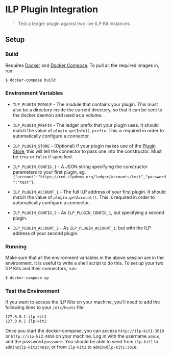 # ILP Plugin Integration
> Test a ledger plugin against two live ILP Kit instances

## Setup

### Build

Requires [Docker](https://www.docker.com/) and [Docker Compose](https://docs.docker.com/compose/).
To pull all the required images in, run:

```sh
$ docker-compose build
```

### Environment Variables

- `ILP_PLUGIN_MODULE` - The module that contains your plugin. This must also be a directory inside the current directory, so that it can be sent to the docker daemon and used as a volume.
- `ILP_PLUGIN_PREFIX` - The ledger prefix that your plugin uses. It should match the value of `plugin.getInfo().prefix`. This is required in order to automatically configure a connector.
- `ILP_PLUGIN_STORE` - (Optional) If your plugin makes use of the [Plugin Store](https://github.com/interledger/rfcs/blob/master/0004-ledger-plugin-interface/0004-ledger-plugin-interface.md#_store), this will tell the connector to pass one into the constructor. Must be `true` or `false` if specified.

- `ILP_PLUGIN_CONFIG_1` - A JSON string specifying the constructor parameters to your first plugin, eg. `{"account":"https://red.ilpdemo.org/ledger/accounts/test","password":"test"}`.
- `ILP_PLUGIN_ACCOUNT_1` - The full ILP address of your first plugin. It should match the value of `plugin.getAccount()`. This is required in order to automatically configure a connector.

- `ILP_PLUGIN_CONFIG_2` - As `ILP_PLUGIN_CONFIG_1`, but specifying a second plugin.
- `ILP_PLUGIN_ACCOUNT_2` - As `ILP_PLUGIN_ACCOUNT_1`, but with the ILP address of your second plugin.

### Running

Make sure that all the environment variables in the above session are in the environment.
It is useful to write a shell script to do this. To set up your two ILP Kits and their connectors,
run:

```sh
$ docker-compose up
```

### Test the Environment

If you want to access the ILP Kits on your machine, you'll need to add the following lines to your `/etc/hosts` file:

```
127.0.0.1 ilp-kit1
127.0.0.1 ilp-kit2
```

Once you start the docker-compose, you can access `http://ilp-kit1:3010` or `http://ilp-ki2:4010` on your machine.
Log in with the username `admin`, and the password `password`. You should be able to send from `ilp-kit1` to `admin@ilp-kit2:4010`,
or from `ilp-kit2` to `admin@ilp-kit1:3010`.
